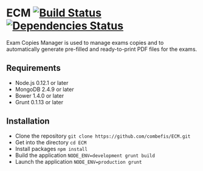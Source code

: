 # ECM [![Build Status](https://travis-ci.org/combefis/ECM.svg?branch=master)](https://travis-ci.org/combefis/ECM) [![Dependencies Status](https://david-dm.org/combefis/ECM.svg)](https://david-dm.org/)

Exam Copies Manager is used to manage exams copies and to automatically generate pre-filled and ready-to-print PDF files for the exams.

## Requirements

- Node.js 0.12.1 or later
- MongoDB 2.4.9 or later
- Bower 1.4.0 or later
- Grunt 0.1.13 or later

## Installation

- Clone the repository
  `git clone https://github.com/combefis/ECM.git`
- Get into the directory
  `cd ECM`
- Install packages
  `npm install`
- Build the application
  `NODE_ENV=development grunt build`
- Launch the application
  `NODE_ENV=production grunt`